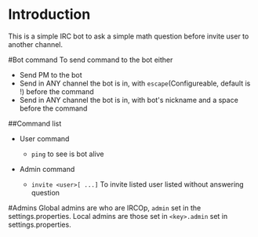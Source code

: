 # Introduction
This is a simple IRC bot to ask a simple math question before invite user to
another channel.

#Bot command
To send command to the bot either
* Send PM to the bot
* Send in ANY channel the bot is in, with `escape`(Configureable, default is !) before the command
* Send in ANY channel the bot is in, with bot's nickname and a space before the command

##Command list
* User command
    * `ping` to see is bot alive

* Admin command
    * `invite <user>[ ...]` To invite listed user listed without answering question

#Admins
Global admins are who are IRCOp, `admin` set in the settings.properties.
Local admins are those set in `<key>.admin` set in settings.properties.
